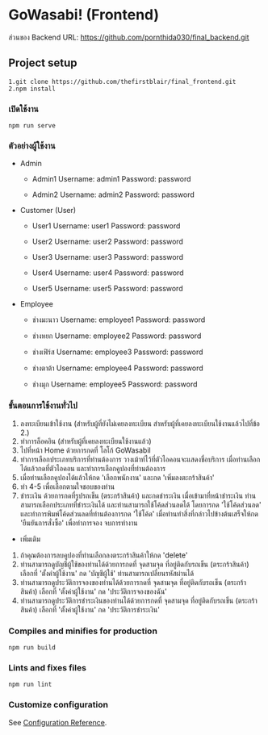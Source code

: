 # GoWasabi! (Frontend)

ส่วนของ Backend URL: https://github.com/pornthida030/final_backend.git

## Project setup
```
1.git clone https://github.com/thefirstblair/final_frontend.git
2.npm install
```

### เปิดใช้งาน
```
npm run serve
```

### ตัวอย่างผู้ใช้งาน
- Admin
    + Admin1
        Username: admin1
        Password: password

    + Admin2
        Username: admin2
        Password: password

- Customer (User)
    + User1
        Username: user1
        Password: password

    + User2
        Username: user2
        Password: password

    + User3
        Username: user3
        Password: password

    + User4
        Username: user4
        Password: password

    + User5
        Username: user5
        Password: password

- Employee
    + ช่างมะนาว
        Username: employee1
        Password: password

    + ช่างหยก
        Username: employee2
        Password: password

    + ช่างเฟิร์ส
        Username: employee3
        Password: password

    + ช่างตาต้า
        Username: employee4
        Password: password

    + ช่างมุก
        Username: employee5
        Password: password

### ขั้นตอนการใช้งานทั่วไป
1. ลงทะเบียนเข้าใช้งาน (สำหรับผู้ที่ยังไม่เคยลงทะเบียน สำหรับผู้ที่เคยลงทะเบียนใช้งานแล้วไปที่ข้อ 2.)
2. ทำการล็อคอิน (สำหรับผู้ที่เคยลงทะเบียนใช้งานแล้ว)
3. ไปที่หน้า Home ด้วยการกดที่ โลโก้ GoWasabil
4. ทำการเลือกประเภทบริการที่ท่านต้องการ วางเม้าท์ไว้ที่ตัวไอคอนจะแสดงชื่อบริการ เมื่อท่านเลือกได้แล้วกดที่ตัวไอคอน และทำการเลือกคูปองที่ท่านต้องการ
5. เมื่อท่านเลือกคูปองได้แล้วให้กด 'เลือกพนักงาน' และกด 'เพิ่มลงตะกร้าสินค้า'
6. ทำ 4-5 เพื่อเลือกตามใจชอบของท่าน
7. ชำระเงิน ด้วยการกดที่รูปรถเข็น (ตระกร้าสินค้า) และกดชำระเงิน เมื่อเข้ามาที่หน้าชำระเงิน ท่านสามารถเลือกประเภทที่ชำระเงินได้ และท่านสามารถใช้โค้ดส่วนลดได้ โดยการกด 'ใช้โค้ดส่วนลด' และทำการพิมพ์โค้ดส่วนลดที่ท่านต้องการกด 'ใช้โค้ด' เมื่อท่านทำสิ่งที่กล่าวไปข้างต้นเสร็จให้กด 'ยืนยันการสั่งซื้อ' เพื่อทำการจอง จบการทำงาน

- เพิ่มเติม
1. ถ้าคุณต้องการลบคูปองที่ท่านเลือกลงตระกร้าสินค้าให้กด 'delete'
2. ท่านสามารถดูบัญชีผู้ใช้ของท่านได้ด้วยการกดที่ จุดสามจุด ที่อยู่ติดกับรถเข็น (ตระกร้าสินค้า) เลือกที่ 'ตั้งค่าผู้ใช้งาน' กด 'บัญชีผู้ใช้' ท่านสามารถเปลี่ยนรหัสผ่านได้
3. ท่านสามารถดูประวัติการจองของท่านได้ด้วยการกดที่ จุดสามจุด ที่อยู่ติดกับรถเข็น (ตระกร้าสินค้า) เลือกที่ 'ตั้งค่าผู้ใช้งาน' กด 'ประวัติการจองของฉัน'
4. ท่านสามารถดูประวัติการชำระเงินของท่านได้ด้วยการกดที่ จุดสามจุด ที่อยู่ติดกับรถเข็น (ตระกร้าสินค้า) เลือกที่ 'ตั้งค่าผู้ใช้งาน' กด 'ประวัติการชำระเงิน'

### Compiles and minifies for production
```
npm run build
```

### Lints and fixes files
```
npm run lint
```

### Customize configuration
See [Configuration Reference](https://cli.vuejs.org/config/).
